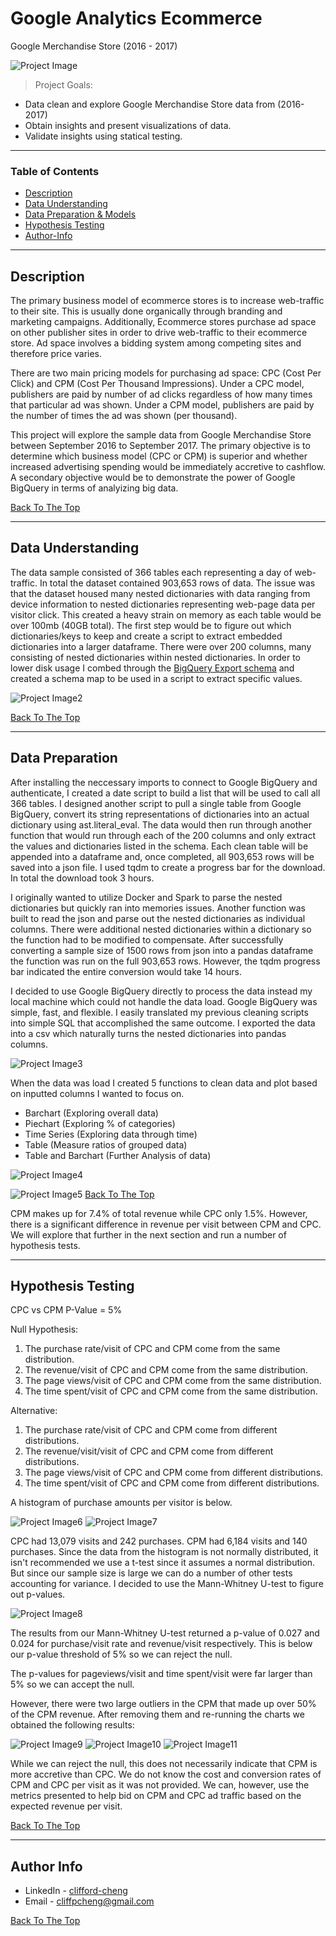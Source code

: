 # Google Analytics Ecommerce
Google Merchandise Store (2016 - 2017)

![Project Image](https://i.ibb.co/fMPV78W/Screen-Shot-2020-07-23-at-10-00-25-PM.png)

> Project Goals:
- Data clean and explore Google Merchandise Store data from (2016-2017)
- Obtain insights and present visualizations of data.
- Validate insights using statical testing.
---

### Table of Contents
- [Description](#description)
- [Data Understanding](#data-understanding)
- [Data Preparation & Models](#data-preparation)
- [Hypothesis Testing](#hypothesis-testing)
- [Author-Info](#author-info)


---

## Description

The primary business model of ecommerce stores is to increase web-traffic to their site. This is usually done organically through branding and marketing campaigns. Additionally, Ecommerce stores purchase ad space on other publisher sites in order to drive web-traffic to their ecommerce store. Ad space involves a bidding system among competing sites and therefore price varies.

There are two main pricing models for purchasing ad space: CPC (Cost Per Click) and CPM (Cost Per Thousand Impressions). Under a CPC model, publishers are paid by number of ad clicks regardless of how many times that particular ad was shown. Under a CPM model, publishers are paid by the number of times the ad was shown (per thousand).

This project will explore the sample data from Google Merchandise Store between September 2016 to September 2017. The primary objective is to determine which business model (CPC or CPM) is superior and whether increased advertising spending would be immediately accretive to cashflow. A secondary objective would be to demonstrate the power of Google BigQuery in terms of analyizing big data.



[Back To The Top](#Google-Analytics-Ecommerce)

---

## Data Understanding

The data sample consisted of 366 tables each representing a day of web-traffic. In total the dataset contained 903,653 rows of data. The issue was that the dataset housed many nested dictionaries with data ranging from device information to nested dictionaries representing web-page data per visitor click. This created a heavy strain on memory as each table would be over 100mb (40GB total). The first step would be to figure out which dictionaries/keys to keep and create a script to extract embedded dictionaries into a larger dataframe. There were over 200 columns, many consisting of nested dictionaries within nested dictionaries. In order to lower disk usage I combed through the [BigQuery Export schema](https://support.google.com/analytics/answer/3437719?hl=en) and created a schema map to be used in a script to extract specific values.

![Project Image2](https://i.ibb.co/XXSrCKr/Screen-Shot-2020-07-21-at-10-08-07-AM.png=100x100)




[Back To The Top](#Google-Analytics-Ecommerce)

---

## Data Preparation

After installing the neccessary imports to connect to Google BigQuery and authenticate, I created a date script to build a list that will be used to call all 366 tables. I designed another script to pull a single table from Google BigQuery, convert its string representations of dictionaries into an actual dictionary using ast.literal_eval. The data would then run through another function that would run through each of the 200 columns and only extract the values and dictionaries listed in the schema. Each clean table will be appended into a dataframe and, once completed, all 903,653 rows will be saved into a json file. I used tqdm to create a progress bar for the download. In total the download took 3 hours.

I originally wanted to utilize Docker and Spark to parse the nested dictionaries but quickly ran into memories issues. Another function was built to read the json and parse out the nested dictionaries as individual columns. There were additional nested dictionaries within a dictionary so the function had to be modified to compensate. After successfully converting a sample size of 1500 rows from json into a pandas dataframe the function was run on the full 903,653 rows. However, the tqdm progress bar indicated the entire conversion would take 14 hours.

I decided to use Google BigQuery directly to process the data instead my local machine which could not handle the data load. Google BigQuery was simple, fast, and flexible. I easily translated my previous cleaning scripts into simple SQL that accomplished the same outcome. I exported the data into a csv which naturally turns the nested dictionaries into pandas columns.

![Project Image3](https://i.ibb.co/1mLmMDR/Screen-Shot-2020-07-23-at-11-37-07-PM.png=100x100)

When the data was load I created 5 functions to clean data and plot based on inputted columns I wanted to focus on.

- Barchart (Exploring overall data)
- Piechart (Exploring % of categories)
- Time Series (Exploring data through time)
- Table (Measure ratios of grouped data)
- Table and Barchart (Further Analysis of data)

![Project Image4](https://i.ibb.co/7GQmqV0/PieChart.png=100x100)

![Project Image5](https://i.ibb.co/XjGx2Jc/Medium-Ratios.png=100x100)
[Back To The Top](#Google-Analytics-Ecommerce)

CPM makes up for 7.4% of total revenue while CPC only 1.5%. However, there is a significant difference in revenue per visit between CPM and CPC. We will explore that further in the next section and run a number of hypothesis tests.

---

## Hypothesis Testing

CPC vs CPM
P-Value = 5%

Null Hypothesis:
1. The purchase rate/visit of CPC and CPM come from the same distribution.
2. The revenue/visit of CPC and CPM come from the same distribution.
3. The page views/visit of CPC and CPM come from the same distribution.
4. The time spent/visit of CPC and CPM come from the same distribution.

Alternative:
1. The purchase rate/visit of CPC and CPM come from different distributions.
2. The revenue/visit/visit of CPC and CPM come from different distributions.
3. The page views/visit of CPC and CPM come from different distributions.
4. The time spent/visit of CPC and CPM come from different distributions.

A histogram of purchase amounts per visitor is below.

![Project Image6](https://i.ibb.co/PzGzh6b/Screen-Shot-2020-07-24-at-12-30-06-AM.png)
![Project Image7](https://i.ibb.co/C6TR9mm/Screen-Shot-2020-07-24-at-12-30-19-AM.png)

CPC had 13,079 visits and 242 purchases. CPM had 6,184 visits and 140 purchases. Since the data from the histogram is not normally distributed, it isn't recommended we use a t-test since it assumes a normal distribution. But since our sample size is large we can do a number of other tests accounting for variance. I decided to use the Mann-Whitney U-test to figure out p-values.

![Project Image8](https://i.ibb.co/c242s0N/Screen-Shot-2020-07-24-at-12-35-59-AM.png)

The results from our Mann-Whitney U-test returned a p-value of 0.027 and 0.024 for purchase/visit rate and revenue/visit respectively. This is below our p-value threshold of 5% so we can reject the null.

The p-values for pageviews/visit and time spent/visit were far larger than 5% so we can accept the null.

However, there were two large outliers in the CPM that made up over 50% of the CPM revenue. After removing them and re-running the charts we obtained the following results:

![Project Image9](https://i.ibb.co/BtXvRF6/Screen-Shot-2020-07-24-at-8-17-40-AM.png)
![Project Image10](https://i.ibb.co/NNTT7xb/Screen-Shot-2020-07-24-at-8-41-28-AM.png)
![Project Image11](https://i.ibb.co/YW8RyST/Screen-Shot-2020-07-24-at-8-54-17-AM.png)

 While we can reject the null, this does not necessarily indicate that CPM is more accretive than CPC. We do not know the cost and conversion rates of CPM and CPC per visit as it was not provided. We can, however, use the metrics presented to help bid on CPM and CPC ad traffic based on the expected revenue per visit.

[Back To The Top](#Google-Analytics-Ecommerce)

---

## Author Info

- LinkedIn - [clifford-cheng](https://www.linkedin.com/in/clifford-cheng/)
- Email - cliffpcheng@gmail.com

[Back To The Top](#Google-Analytics-Ecommerce)
